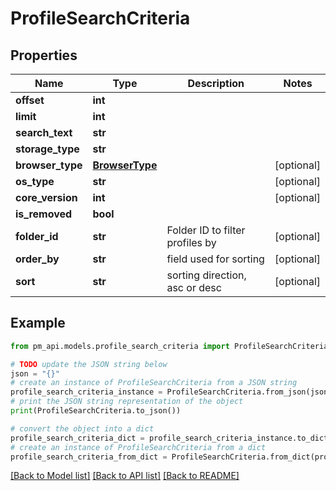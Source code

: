 # ProfileSearchCriteria


## Properties

Name | Type | Description | Notes
------------ | ------------- | ------------- | -------------
**offset** | **int** |  | 
**limit** | **int** |  | 
**search_text** | **str** |  | 
**storage_type** | **str** |  | 
**browser_type** | [**BrowserType**](BrowserType.md) |  | [optional] 
**os_type** | **str** |  | [optional] 
**core_version** | **int** |  | [optional] 
**is_removed** | **bool** |  | 
**folder_id** | **str** | Folder ID to filter profiles by | [optional] 
**order_by** | **str** | field used for sorting | [optional] 
**sort** | **str** | sorting direction, asc or desc | [optional] 

## Example

```python
from pm_api.models.profile_search_criteria import ProfileSearchCriteria

# TODO update the JSON string below
json = "{}"
# create an instance of ProfileSearchCriteria from a JSON string
profile_search_criteria_instance = ProfileSearchCriteria.from_json(json)
# print the JSON string representation of the object
print(ProfileSearchCriteria.to_json())

# convert the object into a dict
profile_search_criteria_dict = profile_search_criteria_instance.to_dict()
# create an instance of ProfileSearchCriteria from a dict
profile_search_criteria_from_dict = ProfileSearchCriteria.from_dict(profile_search_criteria_dict)
```
[[Back to Model list]](../README.md#documentation-for-models) [[Back to API list]](../README.md#documentation-for-api-endpoints) [[Back to README]](../README.md)


